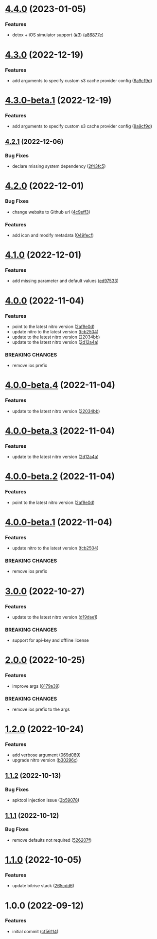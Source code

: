 # [4.4.0](https://github.com/nitro-build/bitrise-step-nitro-ios/compare/4.3.0...4.4.0) (2023-01-05)


### Features

* detox + iOS simulator support ([#3](https://github.com/nitro-build/bitrise-step-nitro-ios/issues/3)) ([a86877e](https://github.com/nitro-build/bitrise-step-nitro-ios/commit/a86877eae9ed4c0d2585e8643c0d2fe463e69c31))

# [4.3.0](https://github.com/nitro-build/bitrise-step-nitro-ios/compare/4.2.1...4.3.0) (2022-12-19)

### Features

- add arguments to specify custom s3 cache provider config ([8a9cf9d](https://github.com/nitro-build/bitrise-step-nitro-ios/commit/8a9cf9d182dbb02d710c0e5be968c139bfe5660a))

# [4.3.0-beta.1](https://github.com/nitro-build/bitrise-step-nitro-ios/compare/4.2.1...4.3.0-beta.1) (2022-12-19)

### Features

- add arguments to specify custom s3 cache provider config ([8a9cf9d](https://github.com/nitro-build/bitrise-step-nitro-ios/commit/8a9cf9d182dbb02d710c0e5be968c139bfe5660a))

## [4.2.1](https://github.com/nitro-build/bitrise-step-nitro-ios/compare/4.2.0...4.2.1) (2022-12-06)

### Bug Fixes

- declare missing system dependency ([2f43fc5](https://github.com/nitro-build/bitrise-step-nitro-ios/commit/2f43fc5d8cb86284fdcf7e50471ca900f354cef6))

# [4.2.0](https://github.com/nitro-build/bitrise-step-nitro-ios/compare/4.1.0...4.2.0) (2022-12-01)

### Bug Fixes

- change website to Github url ([4c9eff3](https://github.com/nitro-build/bitrise-step-nitro-ios/commit/4c9eff32127ae14d9f05b29ab9c79b74a8936bc4))

### Features

- add icon and modify metadata ([049fecf](https://github.com/nitro-build/bitrise-step-nitro-ios/commit/049fecfd6039c7075d3ae8a5fbde3fe5a7daaf54))

# [4.1.0](https://github.com/nitro-build/bitrise-step-nitro-ios/compare/4.0.0...4.1.0) (2022-12-01)

### Features

- add missing parameter and default values ([ed97533](https://github.com/nitro-build/bitrise-step-nitro-ios/commit/ed97533a4cdf415ef583b5de2cfd170650e32750))

# [4.0.0](https://github.com/nitro-build/bitrise-step-nitro-ios/compare/3.0.0...4.0.0) (2022-11-04)

### Features

- point to the latest nitro version ([2af9e0d](https://github.com/nitro-build/bitrise-step-nitro-ios/commit/2af9e0d22698cf7cd44a26ee4c3513fa41b3803a))
- update nitro to the latest version ([fcb2504](https://github.com/nitro-build/bitrise-step-nitro-ios/commit/fcb2504ff489c0323cc33353fcea6d8c162db0bf))
- update to the latest nitro version ([22034bb](https://github.com/nitro-build/bitrise-step-nitro-ios/commit/22034bb75b5073e7d1ec45870efb2961a11d70d4))
- update to the latest nitro version ([2d12a4a](https://github.com/nitro-build/bitrise-step-nitro-ios/commit/2d12a4a9fefaaf534537270a6bb30a57005983a5))

### BREAKING CHANGES

- remove ios prefix

# [4.0.0-beta.4](https://github.com/nitro-build/bitrise-step-nitro-ios/compare/4.0.0-beta.3...4.0.0-beta.4) (2022-11-04)

### Features

- update to the latest nitro version ([22034bb](https://github.com/nitro-build/bitrise-step-nitro-ios/commit/22034bb75b5073e7d1ec45870efb2961a11d70d4))

# [4.0.0-beta.3](https://github.com/nitro-build/bitrise-step-nitro-ios/compare/4.0.0-beta.2...4.0.0-beta.3) (2022-11-04)

### Features

- update to the latest nitro version ([2d12a4a](https://github.com/nitro-build/bitrise-step-nitro-ios/commit/2d12a4a9fefaaf534537270a6bb30a57005983a5))

# [4.0.0-beta.2](https://github.com/nitro-build/bitrise-step-nitro-ios/compare/4.0.0-beta.1...4.0.0-beta.2) (2022-11-04)

### Features

- point to the latest nitro version ([2af9e0d](https://github.com/nitro-build/bitrise-step-nitro-ios/commit/2af9e0d22698cf7cd44a26ee4c3513fa41b3803a))

# [4.0.0-beta.1](https://github.com/nitro-build/bitrise-step-nitro-ios/compare/3.0.0...4.0.0-beta.1) (2022-11-04)

### Features

- update nitro to the latest version ([fcb2504](https://github.com/nitro-build/bitrise-step-nitro-ios/commit/fcb2504ff489c0323cc33353fcea6d8c162db0bf))

### BREAKING CHANGES

- remove ios prefix

# [3.0.0](https://github.com/nitro-build/bitrise-step-nitro-ios/compare/2.0.0...3.0.0) (2022-10-27)

### Features

- update to the latest nitro version ([d19dae1](https://github.com/nitro-build/bitrise-step-nitro-ios/commit/d19dae151ec3e5a8c467e3c7afbde5fddfae0cfd))

### BREAKING CHANGES

- support for api-key and offline license

# [2.0.0](https://github.com/nitro-build/bitrise-step-nitro-ios/compare/1.2.0...2.0.0) (2022-10-25)

### Features

- improve args ([8179a39](https://github.com/nitro-build/bitrise-step-nitro-ios/commit/8179a398639c669d7734a1ec52e481e1525631e7))

### BREAKING CHANGES

- remove ios prefix to the args

# [1.2.0](https://github.com/nitro-build/bitrise-step-nitro-ios/compare/1.1.2...1.2.0) (2022-10-24)

### Features

- add verbose argument ([069d089](https://github.com/nitro-build/bitrise-step-nitro-ios/commit/069d089d7b257bb103e4330ec5ee5055ecbca7db))
- upgrade nitro version ([b30296c](https://github.com/nitro-build/bitrise-step-nitro-ios/commit/b30296cd136275753d9aaa333b97194d4e973a7f))

## [1.1.2](https://github.com/nitro-build/bitrise-step-nitro-ios/compare/1.1.1...1.1.2) (2022-10-13)

### Bug Fixes

- apktool injection issue ([3b59078](https://github.com/nitro-build/bitrise-step-nitro-ios/commit/3b590780890db9f185fb87db8dd8ed8a21fb625e))

## [1.1.1](https://github.com/nitro-build/bitrise-step-nitro-ios/compare/1.1.0...1.1.1) (2022-10-12)

### Bug Fixes

- remove defaults not required ([526207f](https://github.com/nitro-build/bitrise-step-nitro-ios/commit/526207fd7ff8cab64e9893d665857fd3c24f8741))

# [1.1.0](https://github.com/nitro-build/bitrise-step-nitro-ios/compare/1.0.0...1.1.0) (2022-10-05)

### Features

- update bitrise stack ([265cdd6](https://github.com/nitro-build/bitrise-step-nitro-ios/commit/265cdd6aaec7e78b866522b4bd8e0321f4b8cd28))

# 1.0.0 (2022-09-12)

### Features

- initial commit ([cf56114](https://github.com/nitro-build/bitrise-step-nitro-ios/commit/cf56114a159fb9a69362d2391d5b5fe20182c6d9))
